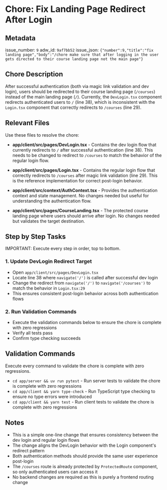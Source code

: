 # Chore: Fix Landing Page Redirect After Login

## Metadata
issue_number: `9`
adw_id: `9af7bb52`
issue_json: `{"number":9,"title":"fix landing page","body":"/chore make sure that after logging in the user gets directed to their course landing page not the main page"}`

## Chore Description
After successful authentication (both via magic link validation and dev login), users should be redirected to their course landing page (`/courses`) instead of the main landing page (`/`). Currently, the `DevLogin.tsx` component redirects authenticated users to `/` (line 38), which is inconsistent with the `Login.tsx` component that correctly redirects to `/courses` (line 29).

## Relevant Files
Use these files to resolve the chore:

- **app/client/src/pages/DevLogin.tsx** - Contains the dev login flow that currently redirects to `/` after successful authentication (line 38). This needs to be changed to redirect to `/courses` to match the behavior of the regular login flow.

- **app/client/src/pages/Login.tsx** - Contains the regular login flow that correctly redirects to `/courses` after magic link validation (line 29). This is the reference implementation for correct post-login behavior.

- **app/client/src/context/AuthContext.tsx** - Provides the authentication context and state management. No changes needed but useful for understanding the authentication flow.

- **app/client/src/pages/CourseLanding.tsx** - The protected course landing page where users should arrive after login. No changes needed but validates the target destination.

## Step by Step Tasks
IMPORTANT: Execute every step in order, top to bottom.

### 1. Update DevLogin Redirect Target
- Open `app/client/src/pages/DevLogin.tsx`
- Locate line 38 where `navigate('/')` is called after successful dev login
- Change the redirect from `navigate('/')` to `navigate('/courses')` to match the behavior in `Login.tsx:29`
- This ensures consistent post-login behavior across both authentication flows

### 2. Run Validation Commands
- Execute the validation commands below to ensure the chore is complete with zero regressions
- Verify all tests pass
- Confirm type checking succeeds

## Validation Commands
Execute every command to validate the chore is complete with zero regressions.

- `cd app/server && uv run pytest` - Run server tests to validate the chore is complete with zero regressions
- `cd app/client && yarn type-check` - Run TypeScript type checking to ensure no type errors were introduced
- `cd app/client && yarn test` - Run client tests to validate the chore is complete with zero regressions

## Notes
- This is a simple one-line change that ensures consistency between the dev login and regular login flows
- The change aligns the DevLogin behavior with the Login component's redirect pattern
- Both authentication methods should provide the same user experience post-login
- The `/courses` route is already protected by `ProtectedRoute` component, so only authenticated users can access it
- No backend changes are required as this is purely a frontend routing change
